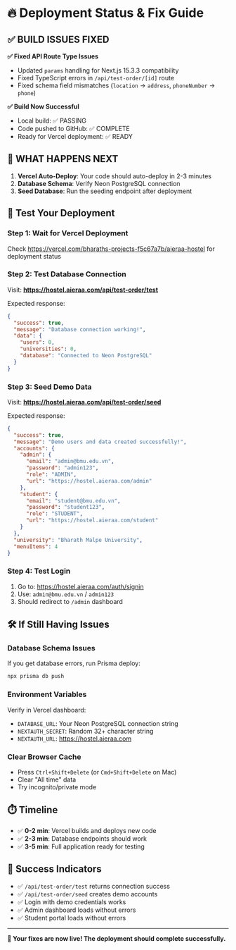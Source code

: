 # 🔥 Deployment Status & Fix Guide

## ✅ **BUILD ISSUES FIXED** 

**✅ Fixed API Route Type Issues**
- Updated `params` handling for Next.js 15.3.3 compatibility
- Fixed TypeScript errors in `/api/test-order/[id]` route
- Fixed schema field mismatches (`location` → `address`, `phoneNumber` → `phone`)

**✅ Build Now Successful**
- Local build: ✅ PASSING
- Code pushed to GitHub: ✅ COMPLETE
- Ready for Vercel deployment: ✅ READY

## 🚀 **WHAT HAPPENS NEXT**

1. **Vercel Auto-Deploy**: Your code should auto-deploy in 2-3 minutes
2. **Database Schema**: Verify Neon PostgreSQL connection
3. **Seed Database**: Run the seeding endpoint after deployment

## 🧪 **Test Your Deployment**

### **Step 1: Wait for Vercel Deployment**
Check https://vercel.com/bharaths-projects-f5c67a7b/aieraa-hostel for deployment status

### **Step 2: Test Database Connection**
Visit: **https://hostel.aieraa.com/api/test-order/test**

Expected response:
```json
{
  "success": true,
  "message": "Database connection working!",
  "data": {
    "users": 0,
    "universities": 0,
    "database": "Connected to Neon PostgreSQL"
  }
}
```

### **Step 3: Seed Demo Data**  
Visit: **https://hostel.aieraa.com/api/test-order/seed**

Expected response:
```json
{
  "success": true,
  "message": "Demo users and data created successfully!",
  "accounts": {
    "admin": {
      "email": "admin@bmu.edu.vn",
      "password": "admin123",
      "role": "ADMIN",
      "url": "https://hostel.aieraa.com/admin"
    },
    "student": {
      "email": "student@bmu.edu.vn", 
      "password": "student123",
      "role": "STUDENT",
      "url": "https://hostel.aieraa.com/student"
    }
  },
  "university": "Bharath Malpe University",
  "menuItems": 4
}
```

### **Step 4: Test Login**
1. Go to: https://hostel.aieraa.com/auth/signin
2. Use: `admin@bmu.edu.vn` / `admin123`
3. Should redirect to `/admin` dashboard

## 🛠️ **If Still Having Issues**

### **Database Schema Issues**
If you get database errors, run Prisma deploy:
```bash
npx prisma db push
```

### **Environment Variables**
Verify in Vercel dashboard:
- `DATABASE_URL`: Your Neon PostgreSQL connection string
- `NEXTAUTH_SECRET`: Random 32+ character string
- `NEXTAUTH_URL`: https://hostel.aieraa.com

### **Clear Browser Cache**
- Press `Ctrl+Shift+Delete` (or `Cmd+Shift+Delete` on Mac)
- Clear "All time" data
- Try incognito/private mode

## ⏱️ **Timeline**

- ✅ **0-2 min**: Vercel builds and deploys new code
- ✅ **2-3 min**: Database endpoints should work  
- ✅ **3-5 min**: Full application ready for testing

## 🎯 **Success Indicators**

- ✅ `/api/test-order/test` returns connection success
- ✅ `/api/test-order/seed` creates demo accounts
- ✅ Login with demo credentials works
- ✅ Admin dashboard loads without errors
- ✅ Student portal loads without errors

---

**🚀 Your fixes are now live! The deployment should complete successfully.** 